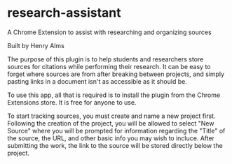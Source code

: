 # research-assistant
A Chrome Extension to assist with researching and organizing sources

Built by Henry Alms

The purpose of this plugin is to help students and researchers store sources for citations while performing their research. It can be easy to forget where sources are from after breaking between projects, and simply pasting links in a document isn't as accessible as it should be. 

To use this app, all that is required is to install the plugin from the Chrome Extensions store. It is free for anyone to use.

To start tracking sources, you must create and name a new project first. Following the creation of the project, you will be allowed to select "New Source" where you will be prompted for information regarding the "Title" of the source, the URL, and other basic info you may wish to incluce. After submitting the work, the link to the source will be stored directly below the project.
